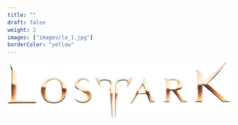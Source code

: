 ```yaml
---
title: ""
draft: false
weight: 2
images: ["images/la_1.jpg"]
borderColor: "yellow"
---
```


![LA](images/la_logo.png "Lost Ark")